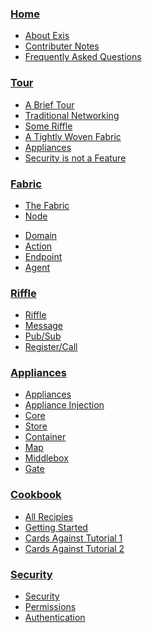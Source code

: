 
### [Home](/pages/general/Home.md)

* [About Exis](/pages/general/Home.md)
* [Contributer Notes](/pages/general/Meta.md)
* [Frequently Asked Questions](/pages/general/Faq.md)


### [Tour](/pages/tour/Tour.md)

* [A Brief Tour](/pages/tour/Tour.md)
* [Traditional Networking](/pages/tour/OldSchool.md)
* [Some Riffle](/pages/tour/Riffle.md)
* [A Tightly Woven Fabric](/pages/tour/Fabric.md)
* [Appliances](/pages/tour/Appliances.md)
* [Security is not a Feature](/pages/tour/Security.md)


### [Fabric](/pages/fabric/Fabric.md)

* [The Fabric](/pages/fabric/Fabric.md)
* [Node](/pages/fabric/Node.md)
<!-- * [Owner](/pages/fabric/Owner.md) -->
<!-- * [Tenant](/pages/fabric/Tenant.md) -->
* [Domain](/pages/riffle/Domain.md)
* [Action](/pages/riffle/Action.md)
* [Endpoint](/pages/riffle/Endpoint.md)
* [Agent](/pages/riffle/Agent.md)


### [Riffle](/pages/riffle/Riffle.md)

* [Riffle](/pages/riffle/Riffle.md)
* [Message](/pages/riffle/Message.md)
* [Pub/Sub](/pages/riffle/PubSub.md)
* [Register/Call](/pages/riffle/RegisterCall.md)


### [Appliances](/pages/appliances/Appliances.md)

* [Appliances](/pages/appliances/Appliances.md)
* [Appliance Injection](/pages/appliances/Injection.md)
* [Core](/pages/appliances/Core-Appliances.md)
* [Store](/pages/appliances/Store-Appliances.md)
* [Container](/pages/appliances/Container-Appliances.md)
* [Map](/pages/appliances/Map-Appliances.md)
* [Middlebox](/pages/appliances/Middlebox-Appliances.md)
* [Gate](/pages/appliances/Gate-Appliances.md)

### [Cookbook](/pages/samples/Samples.md)

* [All Recipies](/pages/samples/Samples.md)
* [Getting Started](/pages/samples/Getting-Started.md)
* [Cards Against Tutorial 1](/pages/samples/SwiftCardsTutorial.md)
* [Cards Against Tutorial 2](/pages/samples/SwiftCardsTutorial2.md)

### [Security](/pages/security/Security.md)

* [Security](/pages/security/Security.md)
* [Permissions](/pages/security/Permission.md)
* [Authentication](/pages/security/Authentication.md)

<!-- * [Credentials](/pages/security/Credentials.md)
* [Security Flows](/pages/security/Security-Flows.md) -->



<!--

#####Messaging:

[[Message|Message]]

[[Register/Call|RegisterCall]]

[[PubSub|PubSub]]

#####Appliances:-->
